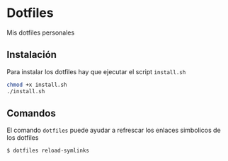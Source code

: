 # Dotfiles

Mis dotfiles personales

## Instalación

Para instalar los dotfiles hay que ejecutar el script ``install.sh``
```sh
chmod +x install.sh
./install.sh
```

## Comandos

El comando ```dotfiles``` puede ayudar a refrescar los enlaces simbolicos de los dotfiles

```sh
$ dotfiles reload-symlinks
```